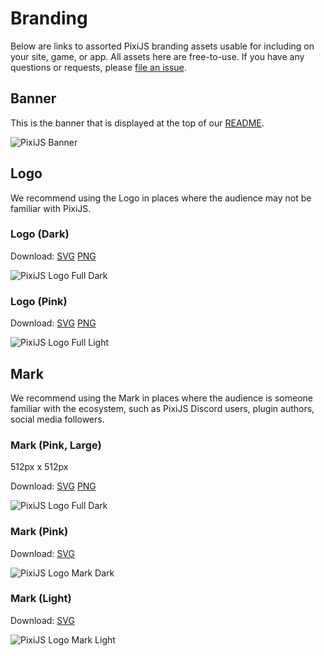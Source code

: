 # Branding

Below are links to assorted PixiJS branding assets usable for including on your site, game, or app. All assets here are free-to-use. If you have any questions or requests, please [file an issue](https://github.com/pixijs/pixijs.com/issues/new).

## Banner

This is the banner that is displayed at the top of our [README](https://github.com/pixijs/pixijs/blob/dev/README.md).

![PixiJS Banner](https://pixijs.download/pixijs-banner-no-version.png)

## Logo

We recommend using the Logo in places where the audience may not be familiar with PixiJS. 

### Logo (Dark)

Download: [SVG](https://pixijs.download/pixijs-logo-full-dark.svg)
[PNG](https://pixijs.download/pixijs-logo-full-dark.png)

![PixiJS Logo Full Dark](https://pixijs.download/pixijs-logo-full-dark.png)

### Logo (Pink)

Download: [SVG](https://pixijs.download/pixijs-logo-full-light.svg)
[PNG](https://pixijs.download/pixijs-logo-full-light.png)

![PixiJS Logo Full Light](https://pixijs.download/pixijs-logo-full-light.png)

## Mark

We recommend using the Mark in places where the audience is someone familiar with the ecosystem, such as PixiJS Discord users, plugin authors, social media followers.

### Mark (Pink, Large)

512px x 512px 

Download: [SVG](https://pixijs.download/pixijs-logo.svg)
[PNG](https://pixijs.download/pixijs-logo.png)

![PixiJS Logo Full Dark](https://pixijs.download/pixijs-logo.png)

### Mark (Pink)

Download: [SVG](https://pixijs.download/pixijs-logo-mark-dark.svg)

![PixiJS Logo Mark Dark](https://pixijs.download/pixijs-logo-mark-dark.svg)

### Mark (Light)

Download: [SVG](https://pixijs.download/pixijs-logo-mark-light.svg)

![PixiJS Logo Mark Light](https://pixijs.download/pixijs-logo-mark-light.svg)
